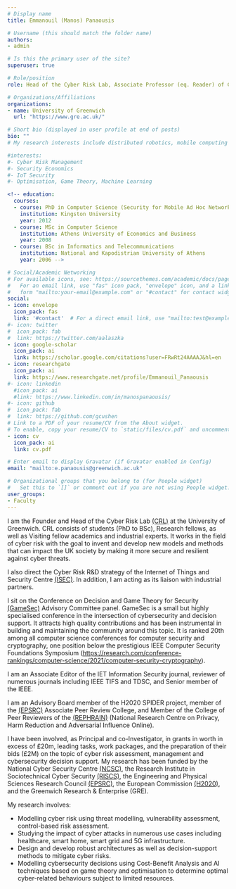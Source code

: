 ```yaml
---
# Display name
title: Emmanouil (Manos) Panaousis

# Username (this should match the folder name)
authors:
- admin

# Is this the primary user of the site?
superuser: true

# Role/position
role: Head of the Cyber Risk Lab, Associate Professor (eq. Reader) of Computer Science

# Organizations/Affiliations
organizations:
- name: University of Greenwich
  url: "https://www.gre.ac.uk/"

# Short bio (displayed in user profile at end of posts)
bio: ""
# My research interests include distributed robotics, mobile computing and programmable matter.

#interests:
#- Cyber Risk Management
#- Security Economics
#- IoT Security
#- Optimisation, Game Theory, Machine Learning

<!-- education:
  courses:
  - course: PhD in Computer Science (Security for Mobile Ad Hoc Networks)
    institution: Kingston University
    year: 2012
  - course: MSc in Computer Science
    institution: Athens University of Economics and Business
    year: 2008
  - course: BSc in Informatics and Telecommunications
    institution: National and Kapodistrian University of Athens
    year: 2006 -->

# Social/Academic Networking
# For available icons, see: https://sourcethemes.com/academic/docs/page-builder/#icons
#   For an email link, use "fas" icon pack, "envelope" icon, and a link in the
#   form "mailto:your-email@example.com" or "#contact" for contact widget.
social:
- icon: envelope
  icon_pack: fas
  link: '#contact'  # For a direct email link, use "mailto:test@example.org".
#- icon: twitter
#  icon_pack: fab
#  link: https://twitter.com/aalaszka
- icon: google-scholar
  icon_pack: ai
  link: https://scholar.google.com/citations?user=FRwRt24AAAAJ&hl=en
- icon: researchgate
  icon_pack: ai
  link: https://www.researchgate.net/profile/Emmanouil_Panaousis
#- icon: linkedin
  #icon_pack: ai
  #link: https://www.linkedin.com/in/manospanaousis/
#- icon: github
#  icon_pack: fab
#  link: https://github.com/gcushen
# Link to a PDF of your resume/CV from the About widget.
# To enable, copy your resume/CV to `static/files/cv.pdf` and uncomment the lines below.
- icon: cv
  icon_pack: ai
  link: cv.pdf

# Enter email to display Gravatar (if Gravatar enabled in Config)
email: "mailto:e.panaousis@greenwich.ac.uk"

# Organizational groups that you belong to (for People widget)
#   Set this to `[]` or comment out if you are not using People widget.
user_groups:
- Faculty
---
```

I am the Founder and Head of the Cyber Risk Lab [(CRL)](https://www.cyberrisklab.co.uk/) at the University of Greenwich. CRL consists of students (PhD to BSc), Research fellows, as well as Visiting fellow academics and industrial experts. It works in the field of cyber risk with the goal to invent and develop new models and methods that can impact the UK society by making it more secure and resilient against cyber threats.

I also direct the Cyber Risk R&D strategy of the Internet of Things and Security Centre [(ISEC)](https://www.gre.ac.uk/research/groups/isec). In addition, I am acting as its liaison with industrial partners.

I sit on the Conference on Decision and Game Theory for Security [(GameSec)](https://www.gamesec-conf.org/) Advisory Committee panel. GameSec is a small but highly specialised conference in the intersection of cybersecurity and decision support. It attracts high quality contributions and has been instrumental in building and maintaining the community around this topic. It is ranked 20th among all computer science conferences for computer security and cryptography, one position below the prestigious IEEE Computer Security Foundations Symposium (https://research.com/conference-rankings/computer-science/2021/computer-security-cryptography).

I am an Associate Editor of the IET Information Security journal, reviewer of numerous journals including IEEE TIFS and TDSC, and Senior member of the IEEE.

I am an Advisory Board member of the H2020 SPIDER project, member of the [(EPSRC)](https://epsrc.ukri.org) Associate Peer Review College, and Member of the College of Peer Reviewers of the [(REPHRAIN)](https://www.rephrain.ac.uk/) (National Research Centre on Privacy, Harm Reduction and Adversarial Influence Online).

I have been involved, as Principal and co-Investigator, in grants in worth in excess of £20m, leading tasks, work packages, and the preparation of their bids (£2M) on the topic of cyber risk assessment, management and cybersecurity decision support. My research has been funded by the National Cyber Security Centre [(NCSC)](https://www.ncsc.gov.uk/), the Research Institute in Sociotechnical Cyber Security [(RISCS)](https://www.riscs.org.uk/), the Engineering and Physical Sciences Research Council [(EPSRC)](https://epsrc.ukri.org/), the European Commission [(H2020)](https://ec.europa.eu/programmes/horizon2020/en), and the Greenwich Research & Enterprise (GRE).

My research involves:
* Modelling cyber risk using threat modelling, vulnerability assessment, control-based risk assessment.
* Studying the impact of cyber attacks in numerous use cases including healthcare, smart home, smart grid and 5G infrastructure.
* Design and develop robust architectures as well as decision-support methods to mitigate cyber risks.
* Modelling cybersecurity decisions using Cost-Benefit Analysis and AI techniques based on game theory and optimisation to determine optimal cyber-related behaviours subject to limited resources.

























<!-- I am an Associate Professor at the School of Computing and Mathematical Sciences, [University of Greenwich](https://www.gre.ac.uk/people/rep/las/mr-manos-panaousis), since 2019. I have founded the [Cyber Risk Lab](https://www.cyberrisklab.co.uk/) as the Cyber Risk and Enterprise Lead of the Internet of Things and Security Centre [(ISEC)](https://www.gre.ac.uk/research/groups/isec). Before Greenwich, I held appointments at the University of Surrey, University of Brighton, Imperial College London, Queen Mary University London, and Ubitech Technologies Ltd.

I am also an IEEE Senior Member, member of the EPSRC Associate Peer Review College, Associate Editor of the IET Information Security journal, Advisory Committee Member for the Conference on Decision and Game Theory for Security [(GameSec)](https://www.gamesec-conf.org/), Advisory Board member of the H2020 [SPIDER](https://spider-h2020.eu/) project, and Member of the College of Peer Reviewers of the [REPHRAIN](https://www.rephrain.ac.uk/) (National Research Centre on Privacy, Harm Reduction and Adversarial Influence Online).

My core expertise is in designing and implementing robust defences against adversarial behaviour and my research interests are at the intersection of applied maths and cyber security.  

My research has been funded by the National Cyber Security Centre [(NCSC)](https://www.ncsc.gov.uk/), the Research Institute in Sociotechnical Cyber Security [(RISCS)](https://www.riscs.org.uk/), the Engineering and Physical Sciences Research Council [(EPSRC)](https://epsrc.ukri.org/), the European Commission [(H2020)](https://ec.europa.eu/programmes/horizon2020/en), and the Greenwich Research & Enterprise (GRE). -->
